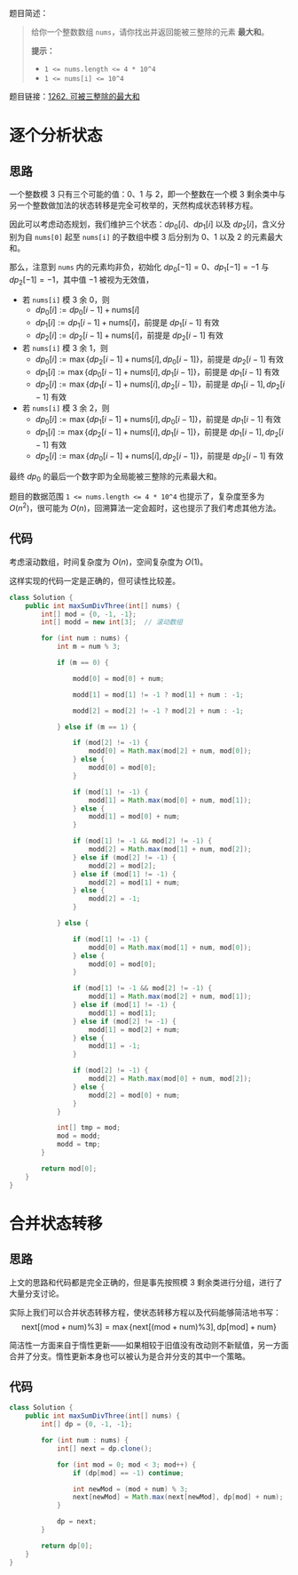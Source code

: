 题目简述：

> 给你一个整数数组 `nums`，请你找出并返回能被三整除的元素 **最大和**。
>
> **提示：**
>
> - `1 <= nums.length <= 4 * 10^4`
> - `1 <= nums[i] <= 10^4`

题目链接：[1262. 可被三整除的最大和](https://leetcode.cn/problems/greatest-sum-divisible-by-three/)

# 逐个分析状态

## 思路

一个整数模 3 只有三个可能的值：0、1 与 2，即一个整数在一个模 3 剩余类中与另一个整数做加法的状态转移是完全可枚举的，天然构成状态转移方程。

因此可以考虑动态规划，我们维护三个状态：$dp_0[i]$、$dp_1[i]$ 以及 $dp_2[i]$，含义分别为自 `nums[0]` 起至 `nums[i]` 的子数组中模 3 后分别为 0、1 以及 2 的元素最大和。

那么，注意到 `nums` 内的元素均非负，初始化 $dp_0[-1]=0$、$dp_1[-1]=-1$ 与 $dp_2[-1]=-1$，其中值 $-1$ 被视为无效值，

- 若 `nums[i]` 模 3 余 0，则
  - $dp_0[i]:=dp_0[i-1]+\mathrm{nums}[i]$
  - $dp_1[i]:=dp_1[i-1]+\mathrm{nums}[i]$，前提是 $dp_1[i-1]$ 有效
  - $dp_2[i]:=dp_2[i-1]+\mathrm{nums}[i]$，前提是 $dp_2[i-1]$ 有效
- 若 `nums[i]` 模 3 余 1，则
  - $dp_0[i]:=\max\big\{dp_2[i-1]+\mathrm{nums}[i],\,dp_0[i-1]\big\}$，前提是 $dp_2[i-1]$ 有效
  - $dp_1[i]:=\max\big\{dp_0[i-1]+\mathrm{nums}[i],\,dp_1[i-1]\big\}$，前提是 $dp_1[i-1]$ 有效
  - $dp_2[i]:=\max\big\{dp_1[i-1]+\mathrm{nums}[i],\,dp_2[i-1]\big\}$，前提是 $dp_1[i-1],dp_2[i-1]$ 有效
- 若 `nums[i]` 模 3 余 2，则
  - $dp_0[i]:=\max\big\{dp_1[i-1]+\mathrm{nums}[i],\,dp_0[i-1]\big\}$，前提是 $dp_1[i-1]$ 有效
  - $dp_1[i]:=\max\big\{dp_2[i-1]+\mathrm{nums}[i],\,dp_1[i-1]\big\}$，前提是 $dp_1[i-1],dp_2[i-1]$ 有效
  - $dp_2[i]:=\max\big\{dp_0[i-1]+\mathrm{nums}[i],\,dp_2[i-1]\big\}$，前提是 $dp_2[i-1]$ 有效

最终 $dp_0$ 的最后一个数字即为全局能被三整除的元素最大和。

题目的数据范围 `1 <= nums.length <= 4 * 10^4` 也提示了，复杂度至多为 $O(n^2)$，很可能为 $O(n)$，回溯算法一定会超时，这也提示了我们考虑其他方法。

## 代码

考虑滚动数组，时间复杂度为 $O(n)$，空间复杂度为 $O(1)$。

这样实现的代码一定是正确的，但可读性比较差。

```java
class Solution {
    public int maxSumDivThree(int[] nums) {
        int[] mod = {0, -1, -1};
        int[] modd = new int[3];  // 滚动数组

        for (int num : nums) {
            int m = num % 3;

            if (m == 0) {

                modd[0] = mod[0] + num;

                modd[1] = mod[1] != -1 ? mod[1] + num : -1;

                modd[2] = mod[2] != -1 ? mod[2] + num : -1;

            } else if (m == 1) {

                if (mod[2] != -1) {
                    modd[0] = Math.max(mod[2] + num, mod[0]);
                } else {
                    modd[0] = mod[0];
                }

                if (mod[1] != -1) {
                    modd[1] = Math.max(mod[0] + num, mod[1]);
                } else {
                    modd[1] = mod[0] + num;
                }

                if (mod[1] != -1 && mod[2] != -1) {
                    modd[2] = Math.max(mod[1] + num, mod[2]);
                } else if (mod[2] != -1) {
                    modd[2] = mod[2];
                } else if (mod[1] != -1) {
                    modd[2] = mod[1] + num;
                } else {
                    modd[2] = -1;
                }

            } else {

                if (mod[1] != -1) {
                    modd[0] = Math.max(mod[1] + num, mod[0]);
                } else {
                    modd[0] = mod[0];
                }

                if (mod[1] != -1 && mod[2] != -1) {
                    modd[1] = Math.max(mod[2] + num, mod[1]);
                } else if (mod[1] != -1) {
                    modd[1] = mod[1];
                } else if (mod[2] != -1) {
                    modd[1] = mod[2] + num;
                } else {
                    modd[1] = -1;
                }

                if (mod[2] != -1) {
                    modd[2] = Math.max(mod[0] + num, mod[2]);
                } else {
                    modd[2] = mod[0] + num;
                }
            }

            int[] tmp = mod;
            mod = modd;
            modd = tmp;
        }

        return mod[0];
    }
}
```

# 合并状态转移

## 思路

上文的思路和代码都是完全正确的，但是事先按照模 3 剩余类进行分组，进行了大量分支讨论。

实际上我们可以合并状态转移方程，使状态转移方程以及代码能够简洁地书写：
$$
\text{next}\big[(\text{mod}+\text{num})\%3\big]=\max\big\{\text{next}\big[(\text{mod}+\text{num})\%3\big],\,\text{dp}[\text{mod}]+\text{num}\big\}
$$

简洁性一方面来自于惰性更新——如果相较于旧值没有改动则不新赋值，另一方面合并了分支。惰性更新本身也可以被认为是合并分支的其中一个策略。

## 代码

```java
class Solution {
    public int maxSumDivThree(int[] nums) {
        int[] dp = {0, -1, -1};

        for (int num : nums) {
            int[] next = dp.clone();

            for (int mod = 0; mod < 3; mod++) {
                if (dp[mod] == -1) continue;

                int newMod = (mod + num) % 3;
                next[newMod] = Math.max(next[newMod], dp[mod] + num);
            }

            dp = next;
        }

        return dp[0];
    }
}
```

